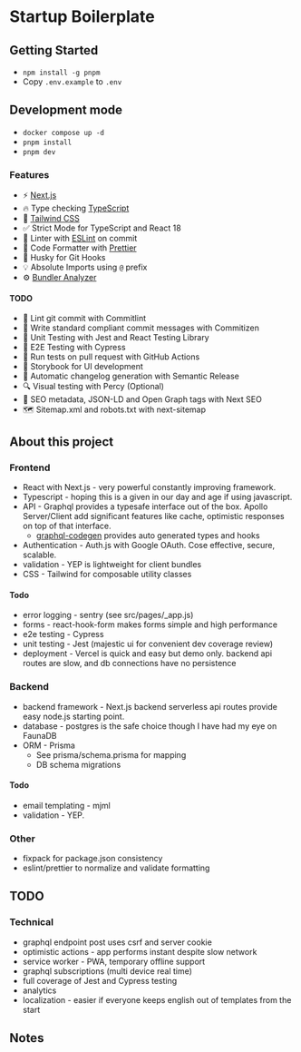 # Startup Boilerplate

## Getting Started
- `npm install -g pnpm`
- Copy `.env.example` to `.env`

## Development mode
- `docker compose up -d`
- `pnpm install`
- `pnpm dev`

### Features

-  ⚡ [Next.js](https://nextjs.org) 
- 🔥 Type checking [TypeScript](https://nextjs.org/docs/app/building-your-application/configuring/typescript)
- 💎 [Tailwind CSS](https://tailwindcss.com)
- ✅ Strict Mode for TypeScript and React 18
- 📏 Linter with [ESLint](https://nextjs.org/docs/pages/building-your-application/configuring/eslint#lint-staged) on commit
- 💖 Code Formatter with [Prettier](https://nextjs.org/docs/app/building-your-application/configuring/eslint)
- 🦊 Husky for Git Hooks
- 💡 Absolute Imports using `@` prefix
- ⚙️ [Bundler Analyzer](https://www.npmjs.com/package/@next/bundle-analyzer)

#### TODO
- 🚓 Lint git commit with Commitlint
- 📓 Write standard compliant commit messages with Commitizen
- 🦺 Unit Testing with Jest and React Testing Library
- 🧪 E2E Testing with Cypress
- 👷 Run tests on pull request with GitHub Actions
- 🎉 Storybook for UI development
- 🎁 Automatic changelog generation with Semantic Release
- 🔍 Visual testing with Percy (Optional)
- 🤖 SEO metadata, JSON-LD and Open Graph tags with Next SEO
- 🗺️ Sitemap.xml and robots.txt with next-sitemap

## About this project
### Frontend
* React with Next.js - very powerful constantly improving framework.
* Typescript - hoping this is a given in our day and age if using javascript.  
* API - Graphql provides a typesafe interface out of the box.  Apollo Server/Client add
  significant features like cache, optimistic responses on top of that interface.
  * [graphql-codegen](https://the-guild.dev/graphql/codegen/docs/guides/react-vue) provides auto generated types and hooks 
* Authentication - Auth.js with Google OAuth.  Cose effective, secure, scalable.
* validation - YEP is lightweight for client bundles
* CSS - Tailwind for composable utility classes

#### Todo
* error logging - sentry (see src/pages/_app.js)
* forms - react-hook-form makes forms simple and high performance
* e2e testing - Cypress
* unit testing - Jest (majestic ui for convenient dev coverage review)
* deployment - Vercel is quick and easy but demo only.  backend api routes are slow, and db connections have no persistence

### Backend
* backend framework - Next.js backend serverless api routes provide easy node.js starting point.
* database - postgres is the safe choice though I have had my eye on FaunaDB
* ORM - Prisma 
  * See prisma/schema.prisma for mapping
  * DB schema migrations 

#### Todo
* email templating - mjml
* validation - YEP. 

### Other
* fixpack for package.json consistency
* eslint/prettier to normalize and validate formatting

## TODO
### Technical
* graphql endpoint post uses csrf and server cookie
* optimistic actions - app performs instant despite slow network
* service worker - PWA, temporary offline support
* graphql subscriptions (multi device real time)
* full coverage of Jest and Cypress testing
* analytics
* localization - easier if everyone keeps english out of templates from the start


## Notes


